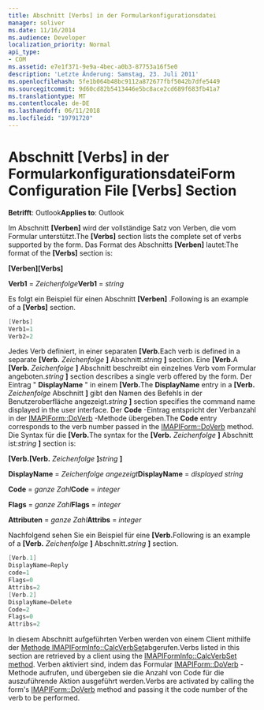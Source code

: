 ```yaml
---
title: Abschnitt [Verbs] in der Formularkonfigurationsdatei
manager: soliver
ms.date: 11/16/2014
ms.audience: Developer
localization_priority: Normal
api_type:
- COM
ms.assetid: e7e1f371-9e9a-4bec-a0b3-87753a16f5e0
description: 'Letzte Änderung: Samstag, 23. Juli 2011'
ms.openlocfilehash: 5fe1b064b48bc9112a872677fbf5042b7dfe5449
ms.sourcegitcommit: 9d60cd82b5413446e5bc8ace2cd689f683fb41a7
ms.translationtype: MT
ms.contentlocale: de-DE
ms.lasthandoff: 06/11/2018
ms.locfileid: "19791720"
---
```

# <a name="form-configuration-file-verbs-section"></a><span data-ttu-id="55dec-103">Abschnitt [Verbs] in der Formularkonfigurationsdatei</span><span class="sxs-lookup"><span data-stu-id="55dec-103">Form Configuration File [Verbs] Section</span></span>

  
  
<span data-ttu-id="55dec-104">**Betrifft**: Outlook</span><span class="sxs-lookup"><span data-stu-id="55dec-104">**Applies to**: Outlook</span></span> 
  
<span data-ttu-id="55dec-105">Im Abschnitt **[Verben]** wird der vollständige Satz von Verben, die vom Formular unterstützt.</span><span class="sxs-lookup"><span data-stu-id="55dec-105">The **[Verbs]** section lists the complete set of verbs supported by the form.</span></span> <span data-ttu-id="55dec-106">Das Format des Abschnitts **[Verben]** lautet:</span><span class="sxs-lookup"><span data-stu-id="55dec-106">The format of the **[Verbs]** section is:</span></span> 
  
 <span data-ttu-id="55dec-107">**[Verben]**</span><span class="sxs-lookup"><span data-stu-id="55dec-107">**[Verbs]**</span></span>
  
 <span data-ttu-id="55dec-108">**Verb1** =  _Zeichenfolge_</span><span class="sxs-lookup"><span data-stu-id="55dec-108">**Verb1** =  _string_</span></span>
  
<span data-ttu-id="55dec-109">Es folgt ein Beispiel für einen Abschnitt **[Verben]** .</span><span class="sxs-lookup"><span data-stu-id="55dec-109">Following is an example of a **[Verbs]** section.</span></span> 
  
```cpp
[Verbs]
Verb1=1
Verb2=2

```

<span data-ttu-id="55dec-110">Jedes Verb definiert, in einer separaten **[Verb.**</span><span class="sxs-lookup"><span data-stu-id="55dec-110">Each verb is defined in a separate **[Verb.**</span></span> <span data-ttu-id="55dec-111">_Zeichenfolge_ **]** Abschnitt.</span><span class="sxs-lookup"><span data-stu-id="55dec-111">_string_ **]** section.</span></span> <span data-ttu-id="55dec-112">Eine **[Verb.**</span><span class="sxs-lookup"><span data-stu-id="55dec-112">A **[Verb.**</span></span> <span data-ttu-id="55dec-113">_Zeichenfolge_ **]** Abschnitt beschreibt ein einzelnes Verb vom Formular angeboten.</span><span class="sxs-lookup"><span data-stu-id="55dec-113">_string_ **]** section describes a single verb offered by the form.</span></span> <span data-ttu-id="55dec-114">Der Eintrag " **DisplayName** " in einem **[Verb.**</span><span class="sxs-lookup"><span data-stu-id="55dec-114">The **DisplayName** entry in a **[Verb.**</span></span> <span data-ttu-id="55dec-115">_Zeichenfolge_ Abschnitt **]** gibt den Namen des Befehls in der Benutzeroberfläche angezeigt.</span><span class="sxs-lookup"><span data-stu-id="55dec-115">_string_ **]** section specifies the command name displayed in the user interface.</span></span> <span data-ttu-id="55dec-116">Der **Code** -Eintrag entspricht der Verbanzahl in der [IMAPIForm::DoVerb](imapiform-doverb.md) -Methode übergeben.</span><span class="sxs-lookup"><span data-stu-id="55dec-116">The **Code** entry corresponds to the verb number passed in the [IMAPIForm::DoVerb](imapiform-doverb.md) method.</span></span> <span data-ttu-id="55dec-117">Die Syntax für die **[Verb.**</span><span class="sxs-lookup"><span data-stu-id="55dec-117">The syntax for the **[Verb.**</span></span> <span data-ttu-id="55dec-118">_Zeichenfolge_ **]** Abschnitt ist:</span><span class="sxs-lookup"><span data-stu-id="55dec-118">_string_ **]** section is:</span></span> 
  
 <span data-ttu-id="55dec-119">**[Verb.**</span><span class="sxs-lookup"><span data-stu-id="55dec-119">**[Verb.**</span></span> <span data-ttu-id="55dec-120">_Zeichenfolge_ **]**</span><span class="sxs-lookup"><span data-stu-id="55dec-120">_string_ **]**</span></span>
  
 <span data-ttu-id="55dec-121">**DisplayName** =  _Zeichenfolge angezeigt_</span><span class="sxs-lookup"><span data-stu-id="55dec-121">**DisplayName** =  _displayed string_</span></span>
  
 <span data-ttu-id="55dec-122">**Code** =  _ganze Zahl_</span><span class="sxs-lookup"><span data-stu-id="55dec-122">**Code** =  _integer_</span></span>
  
 <span data-ttu-id="55dec-123">**Flags** =  _ganze Zahl_</span><span class="sxs-lookup"><span data-stu-id="55dec-123">**Flags** =  _integer_</span></span>
  
 <span data-ttu-id="55dec-124">**Attributen** =  _ganze Zahl_</span><span class="sxs-lookup"><span data-stu-id="55dec-124">**Attribs** =  _integer_</span></span>
  
<span data-ttu-id="55dec-125">Nachfolgend sehen Sie ein Beispiel für eine **[Verb.**</span><span class="sxs-lookup"><span data-stu-id="55dec-125">Following is an example of a **[Verb.**</span></span> <span data-ttu-id="55dec-126">_Zeichenfolge_ **]** Abschnitt.</span><span class="sxs-lookup"><span data-stu-id="55dec-126">_string_ **]** section.</span></span> 
  
```cpp
[Verb.1]
DisplayName=Reply
code=1
Flags=0
Attribs=2
[Verb.2]
DisplayName=Delete
Code=2
Flags=0
Attribs=2

```

<span data-ttu-id="55dec-127">In diesem Abschnitt aufgeführten Verben werden von einem Client mithilfe der [Methode IMAPIFormInfo::CalcVerbSet](imapiforminfo-calcverbset.md)abgerufen.</span><span class="sxs-lookup"><span data-stu-id="55dec-127">Verbs listed in this section are retrieved by a client using the [IMAPIFormInfo::CalcVerbSet method](imapiforminfo-calcverbset.md).</span></span> <span data-ttu-id="55dec-128">Verben aktiviert sind, indem das Formular [IMAPIForm::DoVerb](imapiform-doverb.md) -Methode aufrufen, und übergeben sie die Anzahl von Code für die auszuführende Aktion ausgeführt werden.</span><span class="sxs-lookup"><span data-stu-id="55dec-128">Verbs are activated by calling the form's [IMAPIForm::DoVerb](imapiform-doverb.md) method and passing it the code number of the verb to be performed.</span></span> 
  

